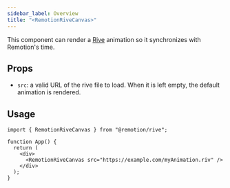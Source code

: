 ```yaml
---
sidebar_label: Overview
title: "<RemotionRiveCanvas>"
---
```


This component can render a [Rive](https://rive.app/) animation so it synchronizes with Remotion's time.

## Props

- `src`: a valid URL of the rive file to load. When it is left empty, the default animation is rendered.

## Usage

```tsx twoslash
import { RemotionRiveCanvas } from "@remotion/rive";

function App() {
  return (
    <div>
      <RemotionRiveCanvas src="https://example.com/myAnimation.riv" />
    </div>
  );
}
```
